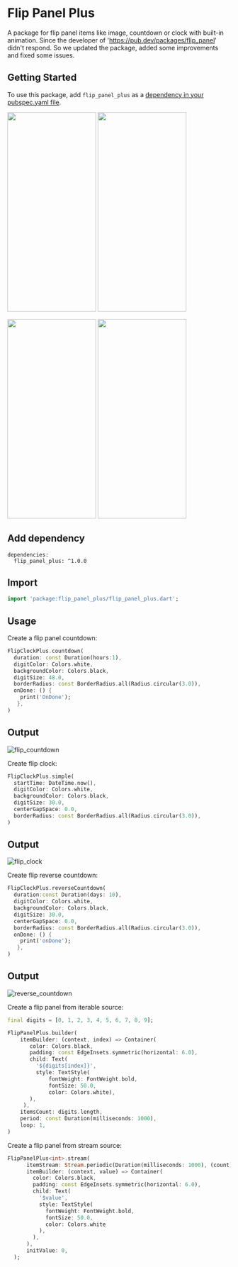 # Flip Panel Plus

A package for flip panel items like image, countdown or clock with built-in animation.
Since the developer of 'https://pub.dev/packages/flip_panel' didn't respond.
So we updated the package, added some improvements and fixed some issues.

## Getting Started

To use this package, add `flip_panel_plus` as a [dependency in your pubspec.yaml file](https://flutter.io/platform-plugins/).


<p>
   <img src="https://raw.githubusercontent.com/omar-alshyokh/flutter_flip_panel_plus/master/screenshots/flip_clock.gif" width="200" 
       height="450" />
    <img src="https://raw.githubusercontent.com/omar-alshyokh/flutter_flip_panel_plus/master/screenshots/flip_countdown.gif" width="200" 
       height="450" />
</p>
<p>
   <img src="https://raw.githubusercontent.com/omar-alshyokh/flutter_flip_panel_plus/master/screenshots/flip_image.gif" width="200"
         height="450" />
    <img src="https://raw.githubusercontent.com/omar-alshyokh/flutter_flip_panel_plus/master/screenshots/reverse_countdown.gif" width="200"
         height="450" />
</p>

## Add dependency
```
dependencies:
  flip_panel_plus: ^1.0.0
```

## Import

````dart
import 'package:flip_panel_plus/flip_panel_plus.dart';
````
## Usage


Create a flip panel countdown:

````dart
FlipClockPlus.countdown(
  duration: const Duration(hours:1),
  digitColor: Colors.white,
  backgroundColor: Colors.black,
  digitSize: 48.0,
  borderRadius: const BorderRadius.all(Radius.circular(3.0)),
  onDone: () {
    print('OnDone');
   },
)
````
## Output
![flip_countdown](https://raw.githubusercontent.com/omar-alshyokh/flutter_flip_panel_plus/master/screenshots/flip_countdown.gif)


Create flip clock:

````dart
FlipClockPlus.simple(
  startTime: DateTime.now(),
  digitColor: Colors.white,
  backgroundColor: Colors.black,
  digitSize: 30.0,
  centerGapSpace: 0.0,
  borderRadius: const BorderRadius.all(Radius.circular(3.0)),
)
````
## Output
![flip_clock](https://raw.githubusercontent.com/omar-alshyokh/flutter_flip_panel_plus/master/screenshots/flip_clock.gif)



Create flip reverse countdown:

````dart
FlipClockPlus.reverseCountdown(
  duration:const Duration(days: 10),
  digitColor: Colors.white,
  backgroundColor: Colors.black,
  digitSize: 30.0,
  centerGapSpace: 0.0,
  borderRadius: const BorderRadius.all(Radius.circular(3.0)),
  onDone: () {
    print('onDone');
   },
)
````
## Output
![reverse_countdown](https://raw.githubusercontent.com/omar-alshyokh/flutter_flip_panel_plus/master/screenshots/reverse_countdown.gif)





Create a flip panel from iterable source:

````dart
final digits = [0, 1, 2, 3, 4, 5, 6, 7, 8, 9];

FlipPanelPlus.builder(
    itemBuilder: (context, index) => Container(
       color: Colors.black,
       padding: const EdgeInsets.symmetric(horizontal: 6.0),
       child: Text(
         '${digits[index]}',
         style: TextStyle(
             fontWeight: FontWeight.bold,
             fontSize: 50.0,
             color: Colors.white),
       ),
     ),
    itemsCount: digits.length,
    period: const Duration(milliseconds: 1000),
    loop: 1,
)
````

Create a flip panel from stream source:

````dart
FlipPanelPlus<int>.stream(
      itemStream: Stream.periodic(Duration(milliseconds: 1000), (count) => count % 10),
      itemBuilder: (context, value) => Container(
        color: Colors.black,
        padding: const EdgeInsets.symmetric(horizontal: 6.0),
        child: Text(
          '$value',
          style: TextStyle(
            fontWeight: FontWeight.bold,
            fontSize: 50.0,
            color: Colors.white
          ),
        ),
      ),
      initValue: 0,
  );

````